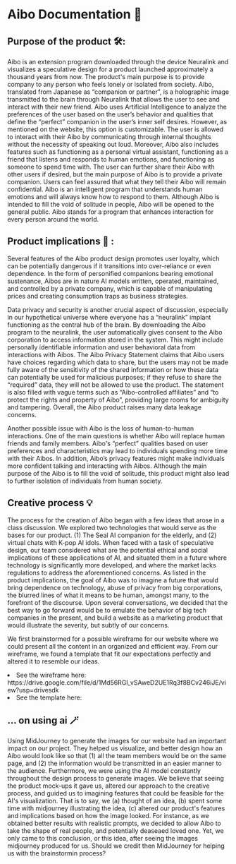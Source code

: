 <h1> Aibo Documentation 🤖 </h1>

<h2> Purpose of the product 🛠: </h2>

<p>Aibo is an extension program downloaded through the device Neuralink and visualizes a speculative design for a product launched approximately a thousand years from now. The product's main purpose is to provide company to any person who feels lonely or isolated from society. Aibo, translated from Japanese as “companion or partner”, is a holographic image transmitted to the brain through Neuralink that allows the user to see and interact with their new friend. Aibo uses Artificial Intelligence to analyze the preferences of the user based on the user’s behavior and qualities that define the “perfect” companion in the user’s inner self desires. However, as mentioned on the website, this option is customizable. The user is allowed to interact with their Aibo by communicating through internal thoughts without the necessity of speaking out loud. Moreover, Aibo also includes features such as functioning as a personal virtual assistant, functioning as a friend that listens and responds to human emotions, and functioning as someone to spend time with. The user can further share their Aibo with other users if desired, but the main purpose of Aibo is to provide a private companion. Users can feel assured that what they tell their Aibo will remain confidential. Aibo is an intelligent program that understands human emotions and will always know how to respond to them. Although Aibo is intended to fill the void of solitude in people, Aibo will be opened to the general public. Aibo stands for a program that enhances interaction for every person around the world. 
</p>

<h2> Product implications 🧨 :</h2>
<p>Several features of the Aibo product design promotes user loyalty, which can be potentially dangerous if it transitions into over-reliance or even dependence. In the form of personified companions bearing emotional sustenance, Aibos are in nature AI models written, operated, maintained, and controlled by a private company, which is capable of manipulating prices and creating consumption traps as business strategies.</p>

<p>
Data privacy and security is another crucial aspect of discussion, especially in our hypothetical universe where everyone has a “neuralink” implant functioning as the central hub of the brain. By downloading the Aibo program to the neuralink, the user automatically gives consent to the Aibo corporation to access information stored in the system. This might include personally identifiable information and user behavioral data from interactions with Aibos. The Aibo Privacy Statement claims that Aibo users have choices regarding which data to share, but the users may not be made fully aware of the sensitivity of the shared information or how these data can potentially be used for malicious purposes; if they refuse to share the “required” data, they will not be allowed to use the product. The statement is also filled with vague terms such as “Aibo-controlled affiliates” and “to protect the rights and property of Aibo”, providing large rooms for ambiguity and tampering. Overall, the Aibo product raises many data leakage concerns.</p>

<p> Another possible issue with Aibo is the loss of human-to-human interactions. One of the main questions is whether Aibo will replace human friends and family members. Aibo's “perfect” qualities based on user preferences and characteristics may lead to individuals spending more time with their Aibos. In addition, Aibo’s privacy features might make individuals more confident talking and interacting with Aibos. Although the main purpose of the Aibo is to fill the void of solitude, this product might also lead to further isolation of individuals from human society. </p>

<h2> Creative process 💡  </h2>
<p>The process for the creation of Aibo began with a few ideas that arose in a class discussion. We explored two technologies that would serve as the bases for our product. (1) The Seal AI companion for the elderly, and (2) virtual chats with K-pop AI idols. When faced with a task of speculative design, our team considered what are the potential ethical and social implications of these applications of AI, and situated them in a future where technology is significantly more developed, and where the market lacks regulations to address the aforementioned concerns. As listed in the product implications, the goal of Aibo was to imagine a future that would bring dependence on technology, abuse of privacy from big corporations, the blurred lines of what it means to be human, amongst many, to the forefront of the discourse. Upon several conversations, we decided that the best way to go forward would be to emulate the behavior of big tech companies in the present, and build a website as a marketing product that would illustrate the severity, but subtly of our concerns.</p>

<p>We first brainstormed for a possible wireframe for our website where we could present all the content in an organized and efficient way. From our wireframe, we found a template that fit our expectations perfectly and altered it to resemble our ideas. 
</p>

<li>See the wireframe here: https://drive.google.com/file/d/1Md56RGI_vSAweD2UE1Rq3f8BCv246iJE/view?usp=drivesdk </li>
<li>See the template here: </li>

<h2> ... on using ai 🪄</h2>

<p>Using MidJourney to generate the images for our website had an important impact on our project. They helped us visualize, and better design how an Aibo would look like so that (1) all the team members would be on the same page, and (2) the information would be transmitted in an easier manner to the audience. Furthermore, we were using the AI model constantly throughout the design process to generate images. We believe that seeing the product mock-ups it gave us, altered our approach to the creative process, and guided us to imagining features that could be feasible for the AI's visualization. That is to say, we (a) thought of an idea, (b) spent some time with midjourney illustrating the idea, (c) altered our product's features and implications based on how the image looked. For instance, as we obtained better results with realistic prompts, we decided to allow Aibo to take the shape of real people, and potentially deaseaed loved one. Yet, we only came to this conclusion, or this idea, after seeing the images midjourney produced for us. Should we credit then MidJourney for helping us with the brainstormin process? 
</p>
